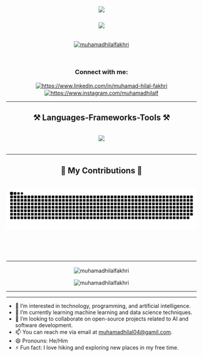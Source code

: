 

<h1 align="center">
    <img src="https://readme-typing-svg.herokuapp.com/?font=UbuntuSansMono&size=35&center=true&vCenter=true&width=500&height=70&duration=4000&lines=Hi+There!+👋;+I'm+Muhamad+Hilal!;" />
</h1>
<div align="center">
  <img src="https://user-images.githubusercontent.com/22107794/139580686-887df369-edb8-4bc8-b607-4fbf6d7e4866.gif">

</div>
<br/>
<p align="center"> <a href="https://github.com/ryo-ma/github-profile-trophy"><img src="https://github-profile-trophy.vercel.app/?username=muhamadhilalfakhri" alt="muhamadhilalfakhri" /></a> </p>

<br/>
 
<h3 align="center">Connect with me:</h3>
<p align="center">
<a href="https://linkedin.com/in/https://www.linkedin.com/in/muhamad-hilal-fakhri" target="blank"><img align="center" src="https://raw.githubusercontent.com/rahuldkjain/github-profile-readme-generator/master/src/images/icons/Social/linked-in-alt.svg" alt="https://www.linkedin.com/in/muhamad-hilal-fakhri" height="30" width="40" /></a>
<a href="https://instagram.com/https://www.instagram.com/muhamadhilalf" target="blank"><img align="center" src="https://raw.githubusercontent.com/rahuldkjain/github-profile-readme-generator/master/src/images/icons/Social/instagram.svg" alt="https://www.instagram.com/muhamadhilalf" height="30" width="40" /></a>
</p>

 <hr/>
 
<h2 align="center">⚒️ Languages-Frameworks-Tools ⚒️</h2>
<br/>
<div align="center">
    <img src="https://skillicons.dev/icons?i=bootstrap,html,css,vscode,github,figma,tailwind,python,cs,javascript,cpp,linux" />
</div>

<br/>
<hr/>

<div align="center">
  <h2>🐍 My Contributions 🐍</h2>
  <br>
  <img alt="snake eating my contributions" src="https://raw.githubusercontent.com/salesp07/salesp07/output/github-contribution-grid-snake.svg" />
  
  <br/><br/><br/>
  <hr/>
  <p><img align="center" src="https://github-readme-stats.vercel.app/api/top-langs?username=muhamadhilalfakhri&show_icons=true&locale=en&layout=compact" alt="muhamadhilalfakhri" /></p>

<p><img align="center" src="https://github-readme-streak-stats.herokuapp.com/?user=muhamadhilalfakhri&" alt="muhamadhilalfakhri" /></p>
<hr/>
</div>

<hr/>

-  👀 I’m interested in technology, programming, and artificial intelligence.
-  🌱 I’m currently learning machine learning and data science techniques.
-  💞️ I’m looking to collaborate on open-source projects related to AI and software development.
-  📫 You can reach me via email at muhamadhilal04@gamil.com.
-  😄 Pronouns: He/Him
-  ⚡ Fun fact: I love hiking and exploring new places in my free time.

<!---
MuhamadHilalFakhri/MuhamadHilalFakhri is a ✨ special ✨ repository because its `README.md` (this file) appears on your GitHub profile.
You can click the Preview link to take a look at your changes.
--->
